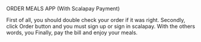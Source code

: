 ORDER MEALS APP (With Scalapay Payment)

First of all, you should double check your order if it was right.
Secondly, click Order button and you must sign up or sign in scalapay. With the others words, you 
Finally, pay the bill and enjoy your meals.
